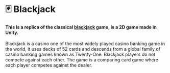 # 🃏 Blackjack
#### This is a replica of the classical [blackjack](https://en.wikipedia.org/wiki/Blackjack) game, is a **2D** game made in Unity.
Blackjack is a casino one of the most widely played casino banking game in the world, it uses decks of 52 cards and descends from a global family of casino banking games known as Twenty-One. Blackjack players do not compete against each other. The game is a comparing card game where each player competes against the dealer.

